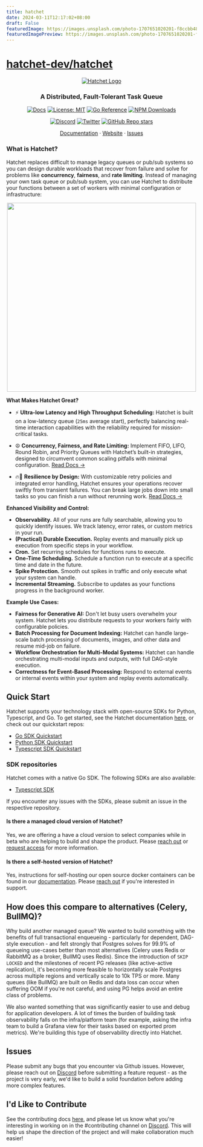 ```yaml
---
title: hatchet
date: 2024-03-11T12:17:02+08:00
draft: False
featuredImage: https://images.unsplash.com/photo-1707651020201-f8ccbb481361?ixid=M3w0NjAwMjJ8MHwxfHJhbmRvbXx8fHx8fHx8fDE3MTAxMzA1NzB8&ixlib=rb-4.0.3
featuredImagePreview: https://images.unsplash.com/photo-1707651020201-f8ccbb481361?ixid=M3w0NjAwMjJ8MHwxfHJhbmRvbXx8fHx8fHx8fDE3MTAxMzA1NzB8&ixlib=rb-4.0.3
---
```


# [hatchet-dev/hatchet](https://github.com/hatchet-dev/hatchet)

<div align="center">

<picture>
  <source media="(prefers-color-scheme: dark)" srcset="https://framerusercontent.com/images/KBMnpSO12CyE6UANhf4mhrg6na0.png?scale-down-to=200">
  <source media="(prefers-color-scheme: light)" srcset="https://framerusercontent.com/images/KBMnpSO12CyE6UANhf4mhrg6na0.png?scale-down-to=200">
  <a href ="https://hatchet.run">
	  <img alt="Hatchet Logo" src="https://framerusercontent.com/images/KBMnpSO12CyE6UANhf4mhrg6na0.png?scale-down-to=200">
  </a>
</picture>

### A Distributed, Fault-Tolerant Task Queue

[![Docs](https://img.shields.io/badge/docs-docs.hatchet.run-3F16E4)](https://docs.hatchet.run) [![License: MIT](https://img.shields.io/badge/License-MIT-purple.svg)](https://opensource.org/licenses/MIT) [![Go Reference](https://pkg.go.dev/badge/github.com/hatchet-dev/hatchet.svg)](https://pkg.go.dev/github.com/hatchet-dev/hatchet) [![NPM Downloads](https://img.shields.io/npm/dm/%40hatchet-dev%2Ftypescript-sdk)](https://www.npmjs.com/package/@hatchet-dev/typescript-sdk)

[![Discord](https://img.shields.io/discord/1088927970518909068?style=social&logo=discord)](https://discord.gg/ZMeUafwH89)
[![Twitter](https://img.shields.io/twitter/url/https/twitter.com/hatchet-dev.svg?style=social&label=Follow%20%40hatchet-dev)](https://twitter.com/hatchet_dev)
[![GitHub Repo stars](https://img.shields.io/github/stars/hatchet-dev/hatchet?style=social)](https://github.com/hatchet-dev/hatchet)

  <p align="center">
    <a href="https://docs.hatchet.run">Documentation</a>
    ·
    <a href="https://hatchet.run">Website</a>
    ·
    <a href="https://github.com/hatchet-dev/hatchet/issues">Issues</a>
  </p>

</div>

### What is Hatchet?

Hatchet replaces difficult to manage legacy queues or pub/sub systems so you can design durable workloads that recover from failure and solve for problems like **concurrency**, **fairness**, and **rate limiting**. Instead of managing your own task queue or pub/sub system, you can use Hatchet to distribute your functions between a set of workers with minimal configuration or infrastructure:

<p align="center">
  <img width="500" height="500" src="https://github.com/hatchet-dev/hatchet/assets/25448214/c3defa1e-d9d9-4419-94e5-b4ea4a748f8d">
</p>

**What Makes Hatchet Great?**

- ⚡️ **Ultra-low Latency and High Throughput Scheduling:** Hatchet is built on a low-latency queue (`25ms` average start), perfectly balancing real-time interaction capabilities with the reliability required for mission-critical tasks.

- ☮️ **Concurrency, Fairness, and Rate Limiting:** Implement FIFO, LIFO, Round Robin, and Priority Queues with Hatchet’s built-in strategies, designed to circumvent common scaling pitfalls with minimal configuration. [Read Docs →](https://docs.hatchet.run)

- 🔥🧯 **Resilience by Design:** With customizable retry policies and integrated error handling, Hatchet ensures your operations recover swiftly from transient failures. You can break large jobs down into small tasks so you can finish a run without rerunning work. [Read Docs →](https://docs.hatchet.run)

**Enhanced Visibility and Control:**

- **Observability.** All of your runs are fully searchable, allowing you to quickly identify issues. We track latency, error rates, or custom metrics in your run.
- **(Practical) Durable Execution.** Replay events and manually pick up execution from specific steps in your workflow.
- **Cron.** Set recurring schedules for functions runs to execute.
- **One-Time Scheduling.** Schedule a function run to execute at a specific time and date in the future.
- **Spike Protection.** Smooth out spikes in traffic and only execute what your system can handle.
- **Incremental Streaming.** Subscribe to updates as your functions progress in the background worker.

**Example Use Cases:**

- **Fairness for Generative AI:** Don't let busy users overwhelm your system. Hatchet lets you distribute requests to your workers fairly with configurable policies.
- **Batch Processing for Document Indexing:** Hatchet can handle large-scale batch processing of documents, images, and other data and resume mid-job on failure.
- **Workflow Orchestration for Multi-Modal Systems:** Hatchet can handle orchestrating multi-modal inputs and outputs, with full DAG-style execution.
- **Correctness for Event-Based Processing:** Respond to external events or internal events within your system and replay events automatically.

## Quick Start

Hatchet supports your technology stack with open-source SDKs for Python, Typescript, and Go. To get started, see the Hatchet documentation [here](https://docs.hatchet.run/home/quickstart/installation), or check out our quickstart repos:

- [Go SDK Quickstart](https://github.com/hatchet-dev/hatchet-go-quickstart)
- [Python SDK Quickstart](https://github.com/hatchet-dev/hatchet-python-quickstart)
- [Typescript SDK Quickstart](https://github.com/hatchet-dev/hatchet-typescript-quickstart)

### SDK repositories

Hatchet comes with a native Go SDK. The following SDKs are also available:

- [Typescript SDK](https://github.com/hatchet-dev/hatchet-typescript)

If you encounter any issues with the SDKs, please submit an issue in the respective repository.

#### Is there a managed cloud version of Hatchet?

Yes, we are offering a have a cloud version to select companies while in beta who are helping to build and shape the product. Please [reach out](mailto:contact@hatchet.run) or [request access](https://hatchet.run/request-access) for more information.

#### Is there a self-hosted version of Hatchet?

Yes, instructions for self-hosting our open source docker containers can be found in our [documentation](https://docs.hatchet.run/self-hosting/docker-compose). Please [reach out](mailto:contact@hatchet.run) if you're interested in support.

## How does this compare to alternatives (Celery, BullMQ)?

Why build another managed queue? We wanted to build something with the benefits of full transactional enqueueing - particularly for dependent, DAG-style execution - and felt strongly that Postgres solves for 99.9% of queueing use-cases better than most alternatives (Celery uses Redis or RabbitMQ as a broker, BullMQ uses Redis). Since the introduction of `SKIP LOCKED` and the milestones of recent PG releases (like active-active replication), it's becoming more feasible to horizontally scale Postgres across multiple regions and vertically scale to 10k TPS or more. Many queues (like BullMQ) are built on Redis and data loss can occur when suffering OOM if you're not careful, and using PG helps avoid an entire class of problems.

We also wanted something that was significantly easier to use and debug for application developers. A lot of times the burden of building task observability falls on the infra/platform team (for example, asking the infra team to build a Grafana view for their tasks based on exported prom metrics). We're building this type of observability directly into Hatchet.

## Issues

Please submit any bugs that you encounter via Github issues. However, please reach out on [Discord](https://discord.gg/ZMeUafwH89) before submitting a feature request - as the project is very early, we'd like to build a solid foundation before adding more complex features.

## I'd Like to Contribute

See the contributing docs [here](https://docs.hatchet.run/contributing), and please let us know what you're interesting in working on in the #contributing channel on [Discord](https://discord.gg/ZMeUafwH89). This will help us shape the direction of the project and will make collaboration much easier!
